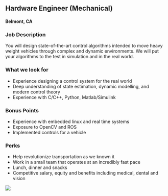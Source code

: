 ## Hardware Engineer (Mechanical)
#### Belmont, CA

### Job Description
You will design state-of-the-art control algorithms intended to move heavy weight vehicles through complex and dynamic environments. We will put your algorithms to the test in simulation and in the real world.

### What we look for
+ Experience designing a control system for the real world
+ Deep understanding of state estimation, dynamic modelling, and modern control theory
+ Experience with C/C++, Python, Matlab/Simulink

### Bonus Points
+ Experience with embedded linux and real time systems
+ Exposure to OpenCV and ROS
+ Implemented controls for a vehicle

### Perks
+ Help revolutionize transportation as we known it
+ Work in a small team that operates at an incredibly fast pace
+ Lunch, dinner and snacks
+ Competitive salary, equity and benefits including medical, dental and vision


[<img src='https://dabuttonfactory.com/button.png?t=Apply&f=Calibri-Bold&ts=24&tc=fff&tshs=1&tshc=000&hp=20&vp=8&c=5&bgt=gradient&bgc=3d85c6&ebgc=073763'>](https://letsrockit.co/users/auth/github?interested=true&job_id=rw1iyxjrieryaxzl-hardware-engineer-mechanical)
